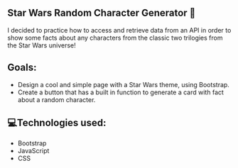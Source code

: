 ## Star Wars Random Character Generator :robot:

<p> I decided to practice how to access and retrieve data from an API in order to show some facts about any characters from the classic two trilogies from the Star Wars universe!</p>

  ## <strong>Goals</strong>:
<ul>
  <li>Design a cool and simple page with a Star Wars theme, using Bootstrap.</li>
  <li>Create a button that has a built in function to generate a card with fact about a random character.</li>
</ul>

## :computer:<strong>Technologies used</strong>:
<ul>
  <li>Bootstrap</li>
  <li>JavaScript</li>
  <li>CSS</li>
</ul>
